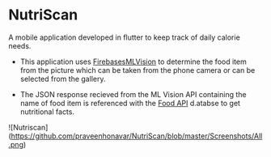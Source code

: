 # NutriScan


A mobile application developed in flutter to keep track of daily calorie needs.

- This application uses [FirebasesMLVision](https://firebase.google.com/docs/ml-kit) to determine the food item from the picture which can be taken from the phone camera or can be selected from the gallery.

- The JSON response recieved from the ML Vision API containing the name of food item is referenced with the [Food API](https://api.nal.usda.gov/fdc) d.atabse to get nutritional facts.


![Nutriscan]
(https://github.com/praveenhonavar/NutriScan/blob/master/Screenshots/All.png)